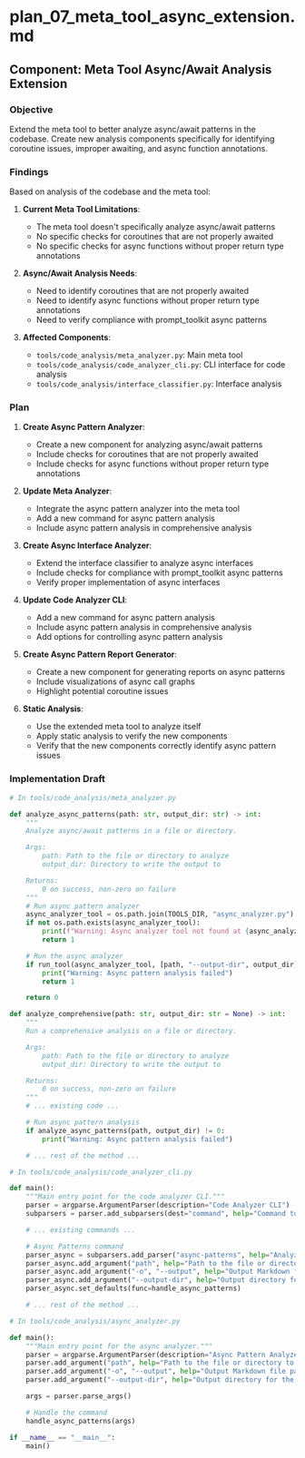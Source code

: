 # plan_07_meta_tool_async_extension.md
## Component: Meta Tool Async/Await Analysis Extension

### Objective
Extend the meta tool to better analyze async/await patterns in the codebase. Create new analysis components specifically for identifying coroutine issues, improper awaiting, and async function annotations.

### Findings
Based on analysis of the codebase and the meta tool:

1. **Current Meta Tool Limitations**:
   - The meta tool doesn't specifically analyze async/await patterns
   - No specific checks for coroutines that are not properly awaited
   - No specific checks for async functions without proper return type annotations

2. **Async/Await Analysis Needs**:
   - Need to identify coroutines that are not properly awaited
   - Need to identify async functions without proper return type annotations
   - Need to verify compliance with prompt_toolkit async patterns

3. **Affected Components**:
   - `tools/code_analysis/meta_analyzer.py`: Main meta tool
   - `tools/code_analysis/code_analyzer_cli.py`: CLI interface for code analysis
   - `tools/code_analysis/interface_classifier.py`: Interface analysis

### Plan
1. **Create Async Pattern Analyzer**:
   - Create a new component for analyzing async/await patterns
   - Include checks for coroutines that are not properly awaited
   - Include checks for async functions without proper return type annotations

2. **Update Meta Analyzer**:
   - Integrate the async pattern analyzer into the meta tool
   - Add a new command for async pattern analysis
   - Include async pattern analysis in comprehensive analysis

3. **Create Async Interface Analyzer**:
   - Extend the interface classifier to analyze async interfaces
   - Include checks for compliance with prompt_toolkit async patterns
   - Verify proper implementation of async interfaces

4. **Update Code Analyzer CLI**:
   - Add a new command for async pattern analysis
   - Include async pattern analysis in comprehensive analysis
   - Add options for controlling async pattern analysis

5. **Create Async Pattern Report Generator**:
   - Create a new component for generating reports on async patterns
   - Include visualizations of async call graphs
   - Highlight potential coroutine issues

6. **Static Analysis**:
   - Use the extended meta tool to analyze itself
   - Apply static analysis to verify the new components
   - Verify that the new components correctly identify async pattern issues

### Implementation Draft
```python
# In tools/code_analysis/meta_analyzer.py

def analyze_async_patterns(path: str, output_dir: str) -> int:
    """
    Analyze async/await patterns in a file or directory.

    Args:
        path: Path to the file or directory to analyze
        output_dir: Directory to write the output to

    Returns:
        0 on success, non-zero on failure
    """
    # Run async pattern analyzer
    async_analyzer_tool = os.path.join(TOOLS_DIR, "async_analyzer.py")
    if not os.path.exists(async_analyzer_tool):
        print(f"Warning: Async analyzer tool not found at {async_analyzer_tool}")
        return 1

    # Run the async analyzer
    if run_tool(async_analyzer_tool, [path, "--output-dir", output_dir]) != 0:
        print("Warning: Async pattern analysis failed")
        return 1

    return 0

def analyze_comprehensive(path: str, output_dir: str = None) -> int:
    """
    Run a comprehensive analysis on a file or directory.

    Args:
        path: Path to the file or directory to analyze
        output_dir: Directory to write the output to

    Returns:
        0 on success, non-zero on failure
    """
    # ... existing code ...

    # Run async pattern analysis
    if analyze_async_patterns(path, output_dir) != 0:
        print("Warning: Async pattern analysis failed")

    # ... rest of the method ...

# In tools/code_analysis/code_analyzer_cli.py

def main():
    """Main entry point for the code analyzer CLI."""
    parser = argparse.ArgumentParser(description="Code Analyzer CLI")
    subparsers = parser.add_subparsers(dest="command", help="Command to run")

    # ... existing commands ...

    # Async Patterns command
    parser_async = subparsers.add_parser("async-patterns", help="Analyze async/await patterns in a file or directory.")
    parser_async.add_argument("path", help="Path to the file or directory to analyze.")
    parser_async.add_argument("-o", "--output", help="Output Markdown file path. Defaults to reports/code_analysis/async_patterns_<name>.md")
    parser_async.add_argument("--output-dir", help="Output directory for the report. Defaults to reports/code_analysis/")
    parser_async.set_defaults(func=handle_async_patterns)

    # ... rest of the method ...

# In tools/code_analysis/async_analyzer.py

def main():
    """Main entry point for the async analyzer."""
    parser = argparse.ArgumentParser(description="Async Pattern Analyzer")
    parser.add_argument("path", help="Path to the file or directory to analyze.")
    parser.add_argument("-o", "--output", help="Output Markdown file path. Defaults to reports/code_analysis/async_patterns_<name>.md")
    parser.add_argument("--output-dir", help="Output directory for the report. Defaults to reports/code_analysis/")

    args = parser.parse_args()

    # Handle the command
    handle_async_patterns(args)

if __name__ == "__main__":
    main()
```
